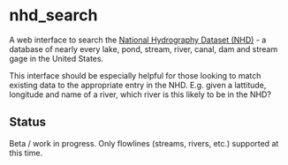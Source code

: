 # nhd_search

A web interface to search the [National Hydrography Dataset (NHD)](http://nhd.usgs.gov/) - a database of nearly every lake, pond, stream, river, canal, dam and stream gage in the United States.

This interface should be especially helpful for those looking to match existing data to the appropriate entry in the NHD. E.g. given a lattitude, longitude and name of a river, which river is this likely to be in the NHD?

## Status

Beta / work in progress. Only flowlines (streams, rivers, etc.) supported at this time.
